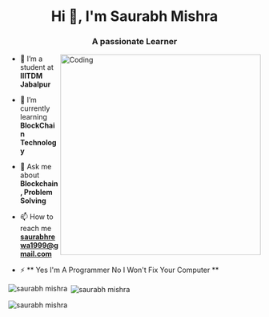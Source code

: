 
<h1 align="center">Hi 👋, I'm Saurabh Mishra </h1>
<h3 align="center">A passionate Learner </h3>
<img align="right" alt="Coding" width="400" src="https://camo.githubusercontent.com/8bf6f6d78abc81fcf9c49f10649423e73ea44bc248e83aaae8759d401c829a84/68747470733a2f2f70687973696373677572756b756c2e66696c65732e776f726470726573732e636f6d2f323031392f30322f6368617261637465722d312e676966">


- 🔭 I’m a student at **IIITDM Jabalpur** 

- 🌱 I’m currently learning **BlockChain Technology**

- 💬 Ask me about **Blockchain , Problem Solving**

- 📫 How to reach me **saurabhrewa1999@gmail.com**

- ⚡ ** Yes I'm A Programmer No I Won't Fix Your Computer **

<!-- <h3 align="left">Connect with me:</h3>
<p align="left">
<a href="https://www.linkedin.com/in/saurabh-mishra-049424177/" target="blank"><img align="center" src="https://raw.githubusercontent.com/rahuldkjain/github-profile-readme-generator/master/src/images/icons/Social/linked-in-alt.svg" alt="rishav-chanda-b89a791b3" height="30" width="40" /></a>
</p> -->

<p><img align="left" src="https://github-readme-stats.vercel.app/api/top-langs?username=satyam19mishra&show_icons=true&locale=en&layout=compact&theme=tokyonight" alt="saurabh mishra" /></p>

<p>&nbsp;<img align="center" src="https://github-readme-stats.vercel.app/api?username=satyam19mishra&show_icons=true&locale=en&theme=tokyonight" alt="saurabh mishra" /></p>

<p><img align="center" src="https://github-readme-streak-stats.herokuapp.com/?user=satyam19mishra&&theme=tokyonight" alt="saurabh mishra" /></p>
